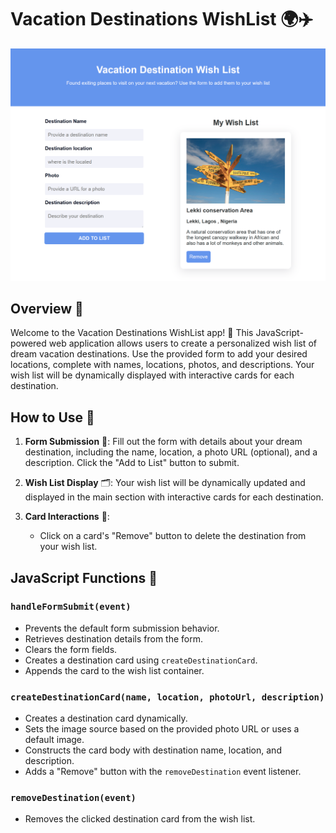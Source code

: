 # Vacation Destinations WishList 🌍✈️

[![The webpage](./images/webpage.png)](https://jen67.github.io/Cousera-javascript-course/Vacation-Destination-landing-page/index.html)

## Overview 🚀

Welcome to the Vacation Destinations WishList app! 🌟 This JavaScript-powered web application allows users to create a personalized wish list of dream vacation destinations. Use the provided form to add your desired locations, complete with names, locations, photos, and descriptions. Your wish list will be dynamically displayed with interactive cards for each destination.

## How to Use 🤔

1. **Form Submission** 📝: Fill out the form with details about your dream destination, including the name, location, a photo URL (optional), and a description. Click the "Add to List" button to submit.

2. **Wish List Display** 🗂️: Your wish list will be dynamically updated and displayed in the main section with interactive cards for each destination.

3. **Card Interactions** 🎉:
   - Click on a card's "Remove" button to delete the destination from your wish list.

## JavaScript Functions 🚀

### `handleFormSubmit(event)`

- Prevents the default form submission behavior.
- Retrieves destination details from the form.
- Clears the form fields.
- Creates a destination card using `createDestinationCard`.
- Appends the card to the wish list container.

### `createDestinationCard(name, location, photoUrl, description)`

- Creates a destination card dynamically.
- Sets the image source based on the provided photo URL or uses a default image.
- Constructs the card body with destination name, location, and description.
- Adds a "Remove" button with the `removeDestination` event listener.

### `removeDestination(event)`

- Removes the clicked destination card from the wish list.
